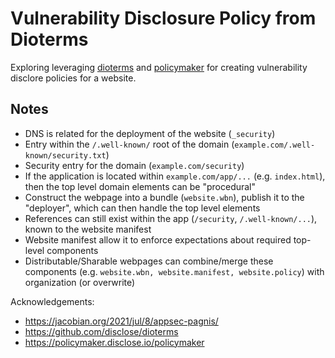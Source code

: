 # Vulnerability Disclosure Policy from Dioterms

Exploring leveraging [dioterms](https://github.com/disclose/dioterms) and [policymaker](https://policymaker.disclose.io/policymaker) for creating vulnerability disclore policies for a website.

## Notes

- DNS is related for the deployment of the website (`_security`)
- Entry within the `/.well-known/` root of the domain (`example.com/.well-known/security.txt`)
- Security entry for the domain (`example.com/security`)
- If the application is located within `example.com/app/...` (e.g. `index.html`), then the top level domain elements can be "procedural"
- Construct the webpage into a bundle (`website.wbn`), publish it to the "deployer", which can then handle the top level elements
- References can still exist within the app (`/security`, `/.well-known/...`), known to the website manifest
- Website manifest allow it to enforce expectations about required top-level components
- Distributable/Sharable webpages can combine/merge these components (e.g. `website.wbn, website.manifest, website.policy`) with organization (or overwrite)


Acknowledgements:

- https://jacobian.org/2021/jul/8/appsec-pagnis/
- https://github.com/disclose/dioterms
- https://policymaker.disclose.io/policymaker